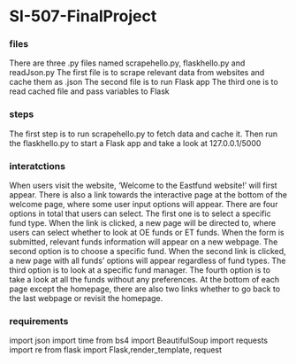 # SI-507-FinalProject

### files ###
There are three .py files named scrapehello.py, flaskhello.py and readJson.py
The first file is to scrape relevant data from websites and cache them as .json
The second file is to run Flask app
The third one is to read cached file and pass variables to Flask


### steps ###
The first step is to run scrapehello.py to fetch data and cache it.
Then run the flaskhello.py to start a Flask app and take a look at 127.0.0.1/5000


### interatctions ###
When users visit the website, ‘Welcome to the Eastfund website!’ will first appear. 
There is also a link towards the interactive page at the bottom of the welcome page, where some user input options will appear. 
There are four options in total that users can select. 
The first one is to select a specific fund type. 
When the link is clicked, a new page will be directed to, where users can select whether to look at OE funds or ET funds. 
When the form is submitted, relevant funds information will appear on a new webpage. 
The second option is to choose a specific fund. 
When the second link is clicked, a new page with all funds’ options will appear regardless of fund types. 
The third option is to look at a specific fund manager. 
The fourth option is to take a look at all the funds without any preferences.
At the bottom of each page except the homepage, there are also two links whether to go back to the last webpage or revisit the homepage.


### requirements ###
import json
import time
from bs4 import BeautifulSoup
import requests
import re
from flask import Flask,render_template, request
